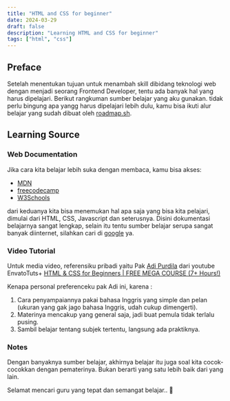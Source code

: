 ```yaml
---
title: "HTML and CSS for beginner"
date: 2024-03-29
draft: false
description: "Learning HTML and CSS for beginner"
tags: ["html", "css"]
---
```


## Preface

Setelah menentukan tujuan untuk menambah skill dibidang teknologi web dengan menjadi seorang Frontend Developer, tentu ada banyak hal yang harus dipelajari. Berikut rangkuman sumber belajar yang aku gunakan. tidak perlu bingung apa yangg harus dipelajari lebih dulu, kamu bisa ikuti alur belajar yang sudah dibuat oleh
[roadmap.sh](https://roadmap.sh/frontend "frontend developer").

## Learning Source

### Web Documentation

Jika cara kita belajar lebih suka dengan membaca, kamu bisa akses:

- [MDN](https://developer.mozilla.org/en-US/docs/Learn "Mozilla Developer Network")
- [freecodecamp](https://www.freecodecamp.org/)
- [W3Schools](https://www.w3schools.com/)

dari keduanya kita bisa menemukan hal apa saja yang bisa kita pelajari, dimulai dari HTML, CSS, Javascript dan seterusnya. Disini dokumentasi belajarnya sangat lengkap, selain itu tentu sumber belajar serupa sangat banyak diinternet, silahkan cari di [google](https://www.google.com/search?q=learn+html+css&sca_esv=abe270d53af57e7a&sxsrf=ACQVn08oQeM6BDquDyeAxoYkAlt2CvhB2g%3A1711693285368&ei=5V0GZpT4Fab2seMP6-iI-Ag&ved=0ahUKEwjU_vOx6piFAxUme2wGHWs0Ao8Q4dUDCBA&uact=5&oq=learn+html+css&gs_lp=Egxnd3Mtd2l6LXNlcnAiDmxlYXJuIGh0bWwgY3NzMgoQABiABBiKBRhDMgUQABiABDIFEAAYgAQyBRAAGIAEMgUQABiABDIFEAAYgAQyBRAAGIAEMgUQABiABDIFEAAYgAQyBRAAGIAESL4bUKUDWKQXcAF4AZABAZgBjAKgAcEQqgEFNy40LjS4AQPIAQD4AQGYAgygAvYJwgIKEAAYRxjWBBiwA8ICDRAAGIAEGIoFGEMYsAPCAg4QABjkAhjWBBiwA9gBAcICGRAuGIAEGIoFGEMYxwEY0QMYyAMYsAPYAQLCAgYQABgWGB7CAgsQABiABBiKBRiGA5gDAIgGAZAGEboGBggBEAEYCboGBggCEAEYCJIHAzguNKAHtmk&sclient=gws-wiz-serp "learn html css") ya.

### Video Tutorial

Untuk media video, referensiku pribadi yaitu Pak
[Adi Purdila](https://tutsplus.com/authors/adi-purdila)
dari youtube EnvatoTuts+
[HTML & CSS for Beginners | FREE MEGA COURSE (7+ Hours!)](https://www.youtube.com/watch?v=iG2jotQo9NI&t=3625s)

Kenapa personal preferenceku pak Adi ini, karena :

1. Cara penyampaiannya pakai bahasa Inggris yang simple dan pelan (ukuran yang gak jago bahasa Inggris, udah cukup dimengerti).
2. Materinya mencakup yang general saja, jadi buat pemula tidak terlalu pusing.
3. Sambil belajar tentang subjek tertentu, langsung ada praktiknya.

### Notes

Dengan banyaknya sumber belajar, akhirnya belajar itu juga soal kita cocok-cocokkan dengan pematerinya. Bukan berarti yang satu lebih baik dari yang lain.

Selamat mencari guru yang tepat dan semangat belajar.. 🚀
